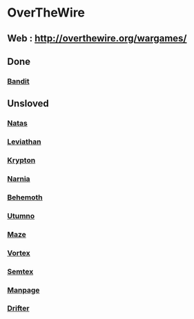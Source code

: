 # OverTheWire

## Web : http://overthewire.org/wargames/

## Done
### [Bandit](./Bandit)
## Unsloved
### [Natas](./Natas)
### [Leviathan](./Leviathan)
### [Krypton](./Krypton)
### [Narnia](./Narnia)
### [Behemoth](./Behemoth)
### [Utumno](./Utumno)
### [Maze](./Maze)
### [Vortex](./Vortex)
### [Semtex](./Semtex)
### [Manpage](./Manpage)
### [Drifter](./Drifter)

